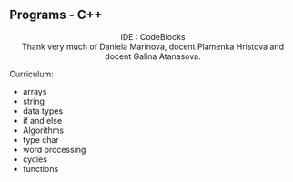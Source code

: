 
## Programs - C++
<p align="center">
IDE : CodeBlocks <br />
Thank very much of Daniela Marinova, docent Plamenka Hristova and docent Galina Atanasova.
<!-- <p align="center"> -->
<br>
<p>Curriculum:</p>
<ul>
  <li>arrays</li>
  <li>string</li>
  <li>data types</li>
  <li>if and else</li>
  <li>Algorithms</li>
  <li>type char</li>
  <li>word processing</li>
  <li>cycles</li>
  <li>functions</li>
</ul>
<!-- </p> -->
</p>
